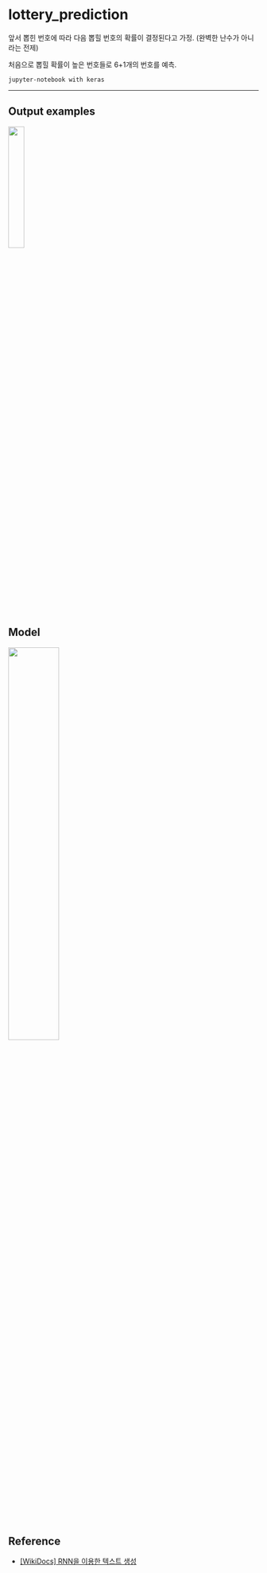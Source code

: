 # <a href="https://github.com/20170375/lottery_prediction" style="text-decoration: none">lottery_prediction</a>

앞서 뽑힌 번호에 따라 다음 뽑힐 번호의 확률이 결정된다고 가정. (완벽한 난수가 아니라는 전제)

처음으로 뽑힐 확률이 높은 번호들로 6+1개의 번호를 예측.


    jupyter-notebook with keras
<hr/>

## Output examples
<img src="https://user-images.githubusercontent.com/62216628/153557229-ac7e5d07-b26a-45b6-a3cd-37e544c061c8.png" width="25%"> 


## Model
<img src="https://user-images.githubusercontent.com/62216628/152687274-5025d27d-df65-4ab2-8a3d-289b7257a2e7.png" width="45%">

## Reference
+ [[WikiDocs] RNN을 이용한 텍스트 생성](https://wikidocs.net/45101)
